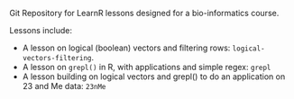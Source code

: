 Git Repository for LearnR lessons designed for a bio-informatics course.

Lessons include:

* A lesson on logical (boolean) vectors and filtering rows: `logical-vectors-filtering`.
* A lesson on `grepl()` in R, with applications and simple regex: `grepl`
* A lesson building on logical vectors and grepl() to do an application on 23 and Me data: `23nMe`

